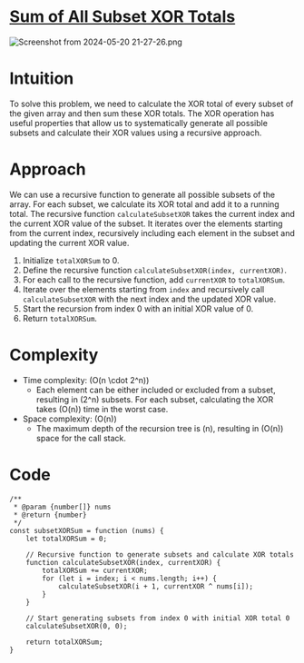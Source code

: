 # [Sum of All Subset XOR Totals](https://leetcode.com/problems/sum-of-all-subset-xor-totals/description)

![Screenshot from 2024-05-20 21-27-26.png](https://assets.leetcode.com/users/images/e6df65b7-7d0a-4e05-93e2-aa5a20d01d12_1716218877.7598128.png)

# Intuition

To solve this problem, we need to calculate the XOR total of every subset of the given array and then sum these XOR totals. The XOR operation has useful properties that allow us to systematically generate all possible subsets and calculate their XOR values using a recursive approach.

# Approach

We can use a recursive function to generate all possible subsets of the array. For each subset, we calculate its XOR total and add it to a running total. The recursive function `calculateSubsetXOR` takes the current index and the current XOR value of the subset. It iterates over the elements starting from the current index, recursively including each element in the subset and updating the current XOR value.

1. Initialize `totalXORSum` to 0.
2. Define the recursive function `calculateSubsetXOR(index, currentXOR)`.
3. For each call to the recursive function, add `currentXOR` to `totalXORSum`.
4. Iterate over the elements starting from `index` and recursively call `calculateSubsetXOR` with the next index and the updated XOR value.
5. Start the recursion from index 0 with an initial XOR value of 0.
6. Return `totalXORSum`.

# Complexity

- Time complexity: \(O(n \cdot 2^n)\)
  - Each element can be either included or excluded from a subset, resulting in \(2^n\) subsets. For each subset, calculating the XOR takes \(O(n)\) time in the worst case.
- Space complexity: \(O(n)\)
  - The maximum depth of the recursion tree is \(n\), resulting in \(O(n)\) space for the call stack.

# Code

```
/**
 * @param {number[]} nums
 * @return {number}
 */
const subsetXORSum = function (nums) {
    let totalXORSum = 0;

    // Recursive function to generate subsets and calculate XOR totals
    function calculateSubsetXOR(index, currentXOR) {
        totalXORSum += currentXOR;
        for (let i = index; i < nums.length; i++) {
            calculateSubsetXOR(i + 1, currentXOR ^ nums[i]);
        }
    }

    // Start generating subsets from index 0 with initial XOR total 0
    calculateSubsetXOR(0, 0);

    return totalXORSum;
}



```
